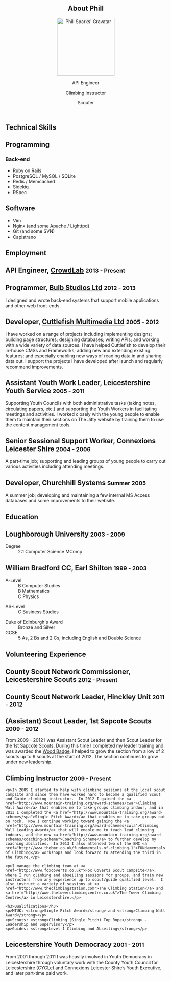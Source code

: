 <article id="page-about">

<header class="subhead" id="overview">
	<h1>About Phill</h1>
	<div class="row"><div class="span2">
		<img src="http://www.gravatar.com/avatar/fd3e5171cbc1f277daacacef4967bceb?s=180&amp;r=g" alt="Phill Sparks' Gravatar" height="180" width="180" />
	</div><div class="span10 lead-group">
		<p class="lead">API Engineer</p>
		<p class="lead">Climbing Instructor</p>
		<p class="lead">Scouter</p>
	</div></div>
</header>

<h1 class="page-header">Technical Skills</h1>

<div class="row"><div class="offset2 span5">
	<h2>Programming</h2>

  <h3>Back-end</h3>
  <ul>
    <li>Ruby on Rails</li>
    <li>PostgreSQL / MySQL / SQLite</li>
    <li>Redis / Memcached</li>
    <li>Sidekiq</li>
    <li>RSpec</li>
  </ul>
</div><div class="span5">
	<h2>Software</h2>
	<ul>
    <li>Vim</li>
		<li>Nginx (and some Apache / Lighttpd)</li>
		<li>Git (and some SVN)</li>
    <li>Capistrano</li>
	</ul>
</div></div>

<h1 class="page-header">Employment</h1>

<h2>API Engineer, <a href="http://crowdlab.com/">CrowdLab</a> <small>2013 - Present</small></h2>

<div class="row"><div class="offset2 span10">
	
</div></div>

<h2>Programmer, <a href="http://bulbstudios.com/">Bulb Studios Ltd</a> <small>2012 - 2013</small></h2>

<div class="row"><div class="offset2 span10">
	<p>I designed and wrote back-end systems that support mobile applications and other web front-ends.</p>
</div></div>

<h2>Developer, <a href="http://cuttlefish.com/">Cuttlefish Multimedia Ltd</a> <small>2005 - 2012</small></h2>

<div class="row"><div class="offset2 span10">
	<p>I have worked on a range of projects including implementing designs; building page structures; designing databases; writing APIs; and working with a wide variety of data sources.  I have helped Cuttlefish to develop their in-house CMSs and Frameworks; adding new and extending existing features; and especially enabling new ways of reading data in and sharing data out.  I support the projects I have developed after launch and regularly recommend improvements.</p>
</div></div>

<h2>Assistant Youth Work Leader, Leicestershire Youth Service <small>2005 - 2011</small></h2>

<div class="row"><div class="offset2 span10">
	<p>Supporting Youth Councils with both administrative tasks (taking notes, circulating papers, etc.) and supporting the Youth Workers in facilitating meetings and activities.  I worked closely with the young people to enable them to maintain their sections on The Jitty website by training them to use the content management tools.</p>
</div></div>

<h2>Senior Sessional Support Worker, Connexions Leicester Shire <small>2004 - 2006</small></h2>

<div class="row"><div class="offset2 span10">
	<p>A part-time job; supporting and leading groups of young people to carry out various activities including attending meetings.</p>
</div></div>

<h2>Developer, Churchhill Systems <small>Summer 2005</small></h2>

<div class="row"><div class="offset2 span10">
	<p>A summer job; developing and maintaining a few internal MS Access databases and some improvements to their website.</p>
</div></div>


<h1 class="page-header">Education</h1>

<h2>Loughborough University <small>2003 - 2009</small></h2>

<div class="row">
	<dl class="offset2 span10">
		<dt>Degree</dt>
		<dd>2:1 Computer Science MComp</dd>
	</dl>
</div>

<h2>William Bradford CC, Earl Shilton <small>1999 - 2003</small></h2>

<div class="row"><div class="offset2 span3">
	<dl>
		<dt>A-Level</dt>
		<dd>B Computer Studies</dd>
		<dd>B Mathematics</dd>
		<dd>C Physics</dd>
	</dl>
</div><div class="span6">
	<div class="row"><div class="span3">
		<dl style="margin-bottom: 0">
			<dt>AS-Level</dt>
			<dd>C Business Studies</dd>
		</dl>
	</div><div class="span3">
		<dl style="margin-bottom: 0">
			<dt>Duke of Edinburgh's Award</dt>
			<dd>Bronze and Silver</dd>
		</dl>
	</div></div>
	<dl style="margin-top: 0">
		<dt>GCSE</dt>
		<dd>5 As, 2 Bs and 2 Cs; including English and Double Science</dd>
	</dl>
</div></div>

<h1 class="page-header">Volunteering Experience</h1>

<h2>County Scout Network Commissioner, Leicestershire Scouts <small>2012 - Present</small></h2>

<h2>County Scout Network Leader, Hinckley Unit <small>2011 - 2012</small></h2>

<h2>(Assistant) Scout Leader, 1st Sapcote Scouts <small>2009 - 2012</small></h2>

<div class="row"><div class="offset2 span10">
	<p>From 2009 - 2012 I was Assistant Scout Leader and then Scout Leader for the 1st Sapcote Scouts.  During this time I completed my leader training and was awarded the <a href="http://www.scouts.org.uk/woodbadge">Wood Badge</a>.  I helped to grow the section from a low of 2 scouts up to 9 scouts at the start of 2012.  The section continues to grow under new leadership.</p>
</div></div>

<h2>Climbing Instructor <small>2009 - Present</small></h2>

<div class="row"><div class="offset2 span10">

	<p>In 2009 I started to help with climbing sessions at the local scout campsite and since then have worked hard to become a qualified Scout and Guide climbing instructor.  In 2012 I gained the <a href="http://www.mountain-training.org/award-schemes/cwa">Climbing Wall Award</a> that enables me to take groups climbing indoor, and in 2013 I completed the <a href="http://www.mountain-training.org/award-schemes/spa">Single Pitch Award</a> that enables me to take groups out on rock.  Now I continue working toward gaining the <a href="http://www.mountain-training.org/award-schemes/cwla">Climbing Wall Leading Award</a> that will enable me to teach lead climbing indoors, and the new <a href="http://www.mountain-training.org/award-schemes/coaching-scheme">Coaching Scheme</a> to further develop my coaching abilities.  In 2013 I also attended two of the BMC <a href="http://www.thebmc.co.uk/fundamentals-of-climbing-1">FUNdamentals of Climbing</a> workshops and look forward to attending the third in the future.</p>

	<p>I manage the climbing team at <a href="http://www.foxcoverts.co.uk">Fox Coverts Scout Campsite</a>, where I run climbing and abseiling sessions for groups, and train new instructors from any experience up to scout/guide qualified level.  I also instruct a variety of sessions at <a href="http://www.theclimbingstation.com">The Climbing Station</a> and <a href="http://www.thetowerclimbingcentre.co.uk">The Tower Climbing Centre</a> in Leicestershire.</p>

	<h3>Qualifications</h3>
	<p>MTUK: <strong>Single Pitch Award</strong> and <strong>Climbing Wall Award</strong></p>
	<p>Scouts: <strong>Climbing (Single Pitch) Top Rope</strong> - Leadership and Supervisory</p>
	<p>Guides: <strong>Level 1 Climbing and Abseiling</strong></p>

</div></div>

<h2>Leicestershire Youth Democracy <small>2001 - 2011</small></h2>

<div class="row"><div class="offset2 span10">
	<p>From 2001 through 2011 I was heavily involved in Youth Democracy in Leicestershire through voluntary work with the County Youth Council for Leicestershire (CYCLe) and Connexions Leicester Shire’s Youth Executive, and later part-time paid work.</p>
</div></div>

</article>
